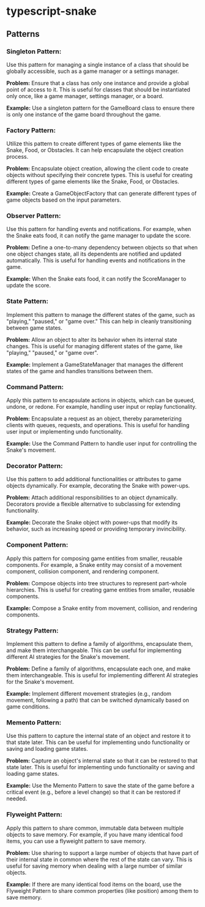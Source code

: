 <h1>typescript-snake</h1>

## Patterns

### Singleton Pattern:
Use this pattern for managing a single instance of a class that should be globally accessible, such as a game manager or a settings manager.

**Problem:** Ensure that a class has only one instance and provide a global point of access to it. This is useful for classes that should be instantiated only once, like a game manager, settings manager, or a board.

**Example:** Use a singleton pattern for the GameBoard class to ensure there is only one instance of the game board throughout the game.


### Factory Pattern:
Utilize this pattern to create different types of game elements like the Snake, Food, or Obstacles. It can help encapsulate the object creation process.

**Problem:** Encapsulate object creation, allowing the client code to create objects without specifying their concrete types. This is useful for creating different types of game elements like the Snake, Food, or Obstacles.

**Example:** Create a GameObjectFactory that can generate different types of game objects based on the input parameters.


### Observer Pattern:
Use this pattern for handling events and notifications. For example, when the Snake eats food, it can notify the game manager to update the score.

**Problem:** Define a one-to-many dependency between objects so that when one object changes state, all its dependents are notified and updated automatically. This is useful for handling events and notifications in the game.

**Example:** When the Snake eats food, it can notify the ScoreManager to update the score.


### State Pattern:
Implement this pattern to manage the different states of the game, such as "playing," "paused," or "game over." This can help in cleanly transitioning between game states.

**Problem:** Allow an object to alter its behavior when its internal state changes. This is useful for managing different states of the game, like "playing," "paused," or "game over".

**Example:** Implement a GameStateManager that manages the different states of the game and handles transitions between them.

### Command Pattern:
Apply this pattern to encapsulate actions in objects, which can be queued, undone, or redone. For example, handling user input or replay functionality.

**Problem:** Encapsulate a request as an object, thereby parameterizing clients with queues, requests, and operations. This is useful for handling user input or implementing undo functionality.

**Example:** Use the Command Pattern to handle user input for controlling the Snake's movement.


### Decorator Pattern:
Use this pattern to add additional functionalities or attributes to game objects dynamically. For example, decorating the Snake with power-ups.

**Problem:** Attach additional responsibilities to an object dynamically. Decorators provide a flexible alternative to subclassing for extending functionality.

**Example:** Decorate the Snake object with power-ups that modify its behavior, such as increasing speed or providing temporary invincibility.


### Component Pattern:
Apply this pattern for composing game entities from smaller, reusable components. For example, a Snake entity may consist of a movement component, collision component, and rendering component.

**Problem:** Compose objects into tree structures to represent part-whole hierarchies. This is useful for creating game entities from smaller, reusable components.

**Example:** Compose a Snake entity from movement, collision, and rendering components.


### Strategy Pattern:
Implement this pattern to define a family of algorithms, encapsulate them, and make them interchangeable. This can be useful for implementing different AI strategies for the Snake's movement.

**Problem:** Define a family of algorithms, encapsulate each one, and make them interchangeable. This is useful for implementing different AI strategies for the Snake's movement.

**Example:** Implement different movement strategies (e.g., random movement, following a path) that can be switched dynamically based on game conditions.


### Memento Pattern:
Use this pattern to capture the internal state of an object and restore it to that state later. This can be useful for implementing undo functionality or saving and loading game states.

**Problem:** Capture an object's internal state so that it can be restored to that state later. This is useful for implementing undo functionality or saving and loading game states.

**Example:** Use the Memento Pattern to save the state of the game before a critical event (e.g., before a level change) so that it can be restored if needed.


### Flyweight Pattern:
Apply this pattern to share common, immutable data between multiple objects to save memory. For example, if you have many identical food items, you can use a flyweight pattern to save memory.

**Problem:** Use sharing to support a large number of objects that have part of their internal state in common where the rest of the state can vary. This is useful for saving memory when dealing with a large number of similar objects.

**Example:** If there are many identical food items on the board, use the Flyweight Pattern to share common properties (like position) among them to save memory.

